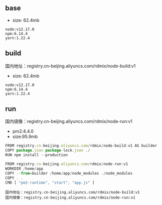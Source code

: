 ## base

* size: 62.4mb
```
node:v12.17.0
npm:6.14.4
yarn:1.22.4
```

## build
国内地址：registry.cn-beijing.aliyuncs.com/rdmix/node-build:v1
* size: 62.4mb
```
node:v12.17.0
npm:6.14.4
yarn:1.22.4
```

## run
国内镜像：registry.cn-beijing.aliyuncs.com/rdmix/node-run:v1
* pm2:4.4.0 
* size:95.9mb


```js
FROM registry.cn-beijing.aliyuncs.com/rdmix/node-build:v1 AS builder
COPY package.json package-lock.json ./
RUN npm install --production

FROM registry.cn-beijing.aliyuncs.com/rdmix/node-run:v1
WORKDIR /home/app
COPY --from=builder /home/app/node_modules ./node_modules
COPY . .
CMD [ "pm2-runtime", "start", "app.js" ]
```

```
国内地址：registry.cn-beijing.aliyuncs.com/rdmix/node-build:v1
国内镜像：registry.cn-beijing.aliyuncs.com/rdmix/node-run:v1
```
